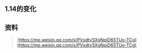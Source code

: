 ## 1.14的变化

## 资料

> [https://mp.weixin.qq.com/s/PVxdtvSXgNpiD65TUo-TCg](https://mp.weixin.qq.com/s/PVxdtvSXgNpiD65TUo-TCg)



